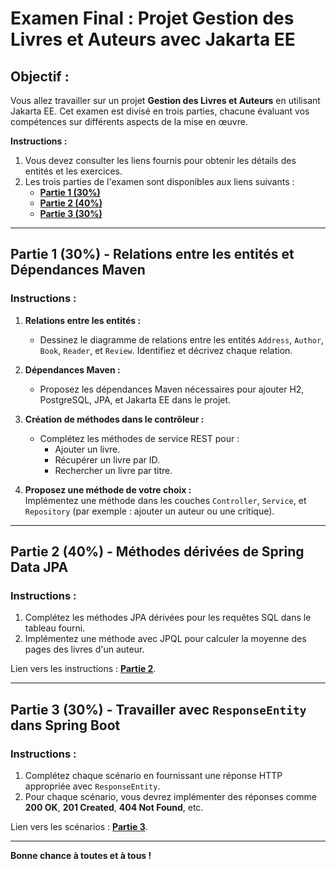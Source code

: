 # Examen Final : Projet **Gestion des Livres et Auteurs avec Jakarta EE**

## Objectif :
Vous allez travailler sur un projet **Gestion des Livres et Auteurs** en utilisant Jakarta EE. Cet examen est divisé en trois parties, chacune évaluant vos compétences sur différents aspects de la mise en œuvre.

**Instructions :**
1. Vous devez consulter les liens fournis pour obtenir les détails des entités et les exercices.
2. Les trois parties de l'examen sont disponibles aux liens suivants :
   - [**Partie 1 (30%)**](https://github.com/hrhouma1/WebTransact/blob/main/99-evaluations-ete-2024/EVALUATIONS-SOMMATIVES/z-examen-final/01-partie-01.md)
   - [**Partie 2 (40%)**](https://github.com/hrhouma1/WebTransact/blob/main/99-evaluations-ete-2024/EVALUATIONS-SOMMATIVES/z-examen-final/02-partie-02.md)
   - [**Partie 3 (30%)**](https://github.com/hrhouma1/WebTransact/blob/main/99-evaluations-ete-2024/EVALUATIONS-SOMMATIVES/z-examen-final/03-partie-03.md)

---

## Partie 1 (30%) - Relations entre les entités et Dépendances Maven

### Instructions : 
1. **Relations entre les entités :**  
   - Dessinez le diagramme de relations entre les entités `Address`, `Author`, `Book`, `Reader`, et `Review`. Identifiez et décrivez chaque relation.
  
2. **Dépendances Maven :**  
   - Proposez les dépendances Maven nécessaires pour ajouter H2, PostgreSQL, JPA, et Jakarta EE dans le projet.

3. **Création de méthodes dans le contrôleur :**  
   - Complétez les méthodes de service REST pour :
     - Ajouter un livre.
     - Récupérer un livre par ID.
     - Rechercher un livre par titre.

4. **Proposez une méthode de votre choix :**  
   Implémentez une méthode dans les couches `Controller`, `Service`, et `Repository` (par exemple : ajouter un auteur ou une critique).

---

## Partie 2 (40%) - Méthodes dérivées de Spring Data JPA

### Instructions :
1. Complétez les méthodes JPA dérivées pour les requêtes SQL dans le tableau fourni.
2. Implémentez une méthode avec JPQL pour calculer la moyenne des pages des livres d'un auteur.

Lien vers les instructions : [**Partie 2**](https://github.com/hrhouma1/WebTransact/blob/main/99-evaluations-ete-2024/EVALUATIONS-SOMMATIVES/z-examen-final/02-partie-02.md).

---

## Partie 3 (30%) - Travailler avec `ResponseEntity` dans Spring Boot

### Instructions :
1. Complétez chaque scénario en fournissant une réponse HTTP appropriée avec `ResponseEntity`.
2. Pour chaque scénario, vous devrez implémenter des réponses comme **200 OK**, **201 Created**, **404 Not Found**, etc.

Lien vers les scénarios : [**Partie 3**](https://github.com/hrhouma1/WebTransact/blob/main/99-evaluations-ete-2024/EVALUATIONS-SOMMATIVES/z-examen-final/03-partie-03.md).

---

**Bonne chance à toutes et à tous !**
